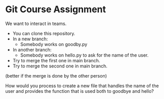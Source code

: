 # Git Course Assignment

We want to interact in teams. 

- You can clone this repository.
- In a new branch:
    - Somebody works on goodby.py
- In another branch:
    - Somebody works on hello.py to ask for the name of the user.
- Try to merge the first one in main branch.
- Try to merge the second one in main branch.

(better if the merge is done by the other person)

How would you process to create a new file that handles the name of the user and 
provides the function that is used both to goodbye and hello?
